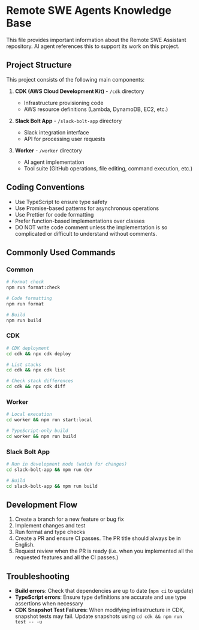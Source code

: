 # Remote SWE Agents Knowledge Base

This file provides important information about the Remote SWE Assistant repository. AI agent references this to support its work on this project.

## Project Structure

This project consists of the following main components:

1. **CDK (AWS Cloud Development Kit)** - `/cdk` directory
   - Infrastructure provisioning code
   - AWS resource definitions (Lambda, DynamoDB, EC2, etc.)

2. **Slack Bolt App** - `/slack-bolt-app` directory
   - Slack integration interface
   - API for processing user requests

3. **Worker** - `/worker` directory
   - AI agent implementation
   - Tool suite (GitHub operations, file editing, command execution, etc.)

## Coding Conventions

- Use TypeScript to ensure type safety
- Use Promise-based patterns for asynchronous operations
- Use Prettier for code formatting
- Prefer function-based implementations over classes
- DO NOT write code comment unless the implementation is so complicated or difficult to understand without comments.

## Commonly Used Commands

### Common

```bash
# Format check
npm run format:check

# Code formatting
npm run format

# Build
npm run build
```

### CDK

```bash
# CDK deployment
cd cdk && npx cdk deploy

# List stacks
cd cdk && npx cdk list

# Check stack differences
cd cdk && npx cdk diff
```

### Worker

```bash
# Local execution
cd worker && npm run start:local

# TypeScript-only build
cd worker && npm run build
```

### Slack Bolt App

```bash
# Run in development mode (watch for changes)
cd slack-bolt-app && npm run dev

# Build
cd slack-bolt-app && npm run build
```

## Development Flow

1. Create a branch for a new feature or bug fix
2. Implement changes and test
3. Run format and type checks
4. Create a PR and ensure CI passes. The PR title should always be in English.
5. Request review when the PR is ready (i.e. when you implemented all the requested features and all the CI passes.)

## Troubleshooting

- **Build errors**: Check that dependencies are up to date (`npm ci` to update)
- **TypeScript errors**: Ensure type definitions are accurate and use type assertions when necessary
- **CDK Snapshot Test Failures**: When modifying infrastructure in CDK, snapshot tests may fail. Update snapshots using `cd cdk && npm run test -- -u`
